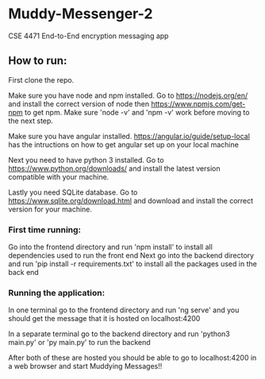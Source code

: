 # Muddy-Messenger-2
CSE 4471 End-to-End encryption messaging app

## How to run:
First clone the repo.

Make sure you have node and npm installed. Go to https://nodejs.org/en/ and install the correct version of node then https://www.npmjs.com/get-npm to get npm. Make sure 'node -v' and 'npm -v' work before moving to the next step.

Make sure you have angular installed. https://angular.io/guide/setup-local has the intructions on how to get angular set up on your local machine

Next you need to have python 3 installed. Go to https://www.python.org/downloads/ and install the latest version compatible with your machine. 

Lastly you need SQLite database. Go to https://www.sqlite.org/download.html and download and install the correct version for your machine.

### First time running:
Go into the frontend directory and run 'npm install' to install all dependencies used to run the front end
Next go into the backend directory and run 'pip install -r requirements.txt' to install all the packages used in the back end

### Running the application:
In one terminal go to the frontend directory and run 'ng serve' and you should get the message that it is hosted on localhost:4200

In a separate terminal go to the backend directory and run 'python3 main.py' or 'py main.py' to run the backend

After both of these are hosted you should be able to go to localhost:4200 in a web browser and start Muddying Messages!!
